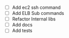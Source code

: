 - [ ] Add ec2 ssh command
- [ ] Add ELB Sub commands
- [ ] Refactor Internal libs
- [ ] Add docs
- [ ] Add tests
